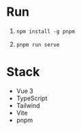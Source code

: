 # Run

1. `npm install -g pnpm`

2. `pnpm run serve`

# Stack

- Vue 3
- TypeScript
- Tailwind
- Vite
- pnpm
